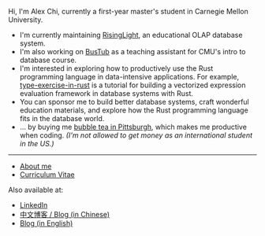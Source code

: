 Hi, I'm Alex Chi, currently a first-year master's student in Carnegie Mellon University.

- I'm currently maintaining [RisingLight](https://github.com/risinglightdb/risinglight), an educational OLAP database system.
- I'm also working on [BusTub](https://github.com/cmu-db/bustub) as a teaching assistant for CMU's intro to database course.
- I'm interested in exploring how to productively use the Rust programming language in data-intensive applications. For example, [type-exercise-in-rust](https://github.com/skyzh/type-exercise-in-rust) is a tutorial for building a vectorized expression evaluation framework in database systems with Rust.
- You can sponsor me to build better database systems, craft wonderful education materials, and explore how the Rust programming language fits in the database world.
- ... by buying me [bubble tea in Pittsburgh](https://www.toasttab.com/fuku-tea/giftcards), which makes me productive when coding. *(I'm not allowed to get money as an international student in the US.)*

---

* [About me](https://www.skyzh.dev/pages/about/)
* [Curriculum Vitae](https://skyzh.github.io/files/cv.pdf)

Also available at:

* [LinkedIn](https://www.linkedin.com/in/alex-chi-skyzh/)
* [中文博客 / Blog (in Chinese)](https://www.skyzh.dev/posts)
* [Blog (in English)](https://www.skyzh.dev/posts-ng)
